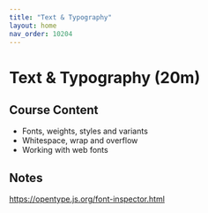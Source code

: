 ```yaml
---
title: "Text & Typography"
layout: home
nav_order: 10204
---
```


# Text & Typography (20m)

## Course Content

- Fonts, weights, styles and variants
- Whitespace, wrap and overflow
- Working with web fonts

## Notes

https://opentype.js.org/font-inspector.html

